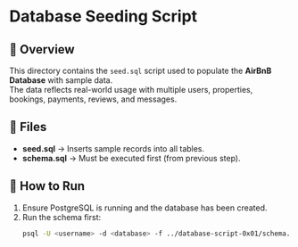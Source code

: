 # Database Seeding Script

## 📌 Overview

This directory contains the `seed.sql` script used to populate the **AirBnB Database** with sample data.  
The data reflects real-world usage with multiple users, properties, bookings, payments, reviews, and messages.

## 📂 Files

- **seed.sql** → Inserts sample records into all tables.
- **schema.sql** → Must be executed first (from previous step).

## 🚀 How to Run

1. Ensure PostgreSQL is running and the database has been created.
2. Run the schema first:
   ```bash
   psql -U <username> -d <database> -f ../database-script-0x01/schema.sql
   ```
